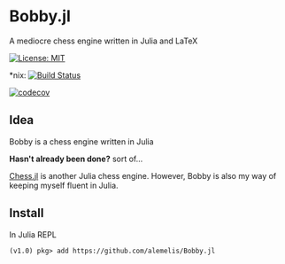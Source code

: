 # Bobby.jl
A mediocre chess engine written in Julia and LaTeX

[![License: MIT](https://img.shields.io/badge/License-MIT-yellow.svg)](https://opensource.org/licenses/MIT)

\*nix: [![Build Status](https://travis-ci.org/alemelis/Bobby.jl.svg?branch=master)](https://travis-ci.org/alemelis/Bobby.jl)

[![codecov](https://codecov.io/gh/alemelis/Bobby.jl/branch/master/graph/badge.svg)](https://codecov.io/gh/alemelis/Bobby.jl)

## Idea

Bobby is a chess engine written in Julia

**Hasn't already been done?** sort of...

[Chess.jl](https://github.com/abahm/Chess.jl) is another Julia chess engine. However, Bobby is also my way of keeping myself fluent in Julia.

## Install

In Julia REPL

```
(v1.0) pkg> add https://github.com/alemelis/Bobby.jl
```
